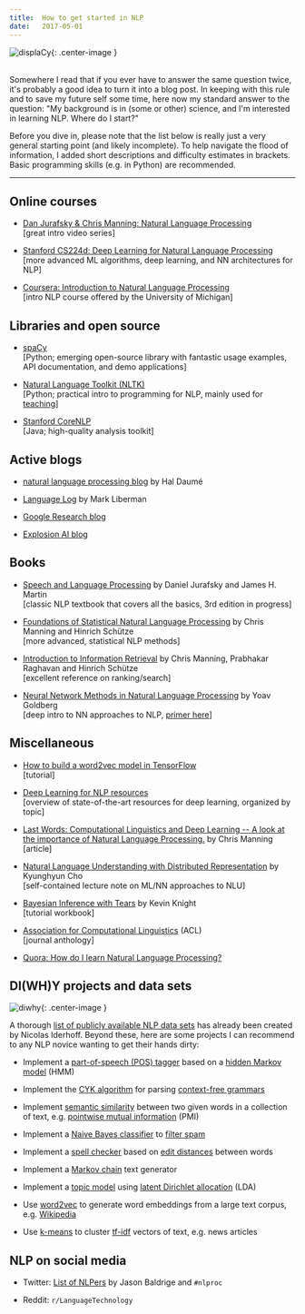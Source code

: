 ```yaml
---
title:  How to get started in NLP
date:   2017-05-01
---
```


![displaCy][parsetree]{: .center-image }

[parsetree]: {{site.url}}/files/displacy.png "Dependency parse tree visualized by displaCy"

<br>
Somewhere I read that if you ever have to answer the same question twice, it's probably a good idea to turn it into a blog post. In keeping with this rule and to save my future self some time, here now my standard answer to the question: "My background is in (some or other) science, and I'm interested in learning NLP. Where do I start?"

Before you dive in, please note that the list below is really just a very general starting point (and likely incomplete). To help navigate the flood of information, I added short descriptions and difficulty estimates in brackets. Basic programming skills (e.g. in Python) are recommended.

---

## Online courses

- [Dan Jurafsky & Chris Manning: Natural Language Processing](https://www.youtube.com/watch?v=nfoudtpBV68&list=PL6397E4B26D00A269)<br> [great intro video series]

- [Stanford CS224d: Deep Learning for Natural Language Processing](http://cs224d.stanford.edu/syllabus.html)<br> [more advanced ML algorithms, deep learning, and NN architectures for NLP]

- [Coursera: Introduction to Natural Language Processing](https://www.coursera.org/learn/natural-language-processing)<br> [intro NLP course offered by the University of Michigan]


## Libraries and open source

- [spaCy](https://spacy.io/)<br> [Python; emerging open-source library with fantastic usage examples, API documentation, and demo applications]

- [Natural Language Toolkit (NLTK)](http://www.nltk.org/)<br> [Python; practical intro to programming for NLP, mainly used for [teaching](http://www.nltk.org/book/)]

- [Stanford CoreNLP](https://stanfordnlp.github.io/CoreNLP/)<br> [Java; high-quality analysis toolkit]


## Active blogs

- [natural language processing blog](https://nlpers.blogspot.com/) by Hal Daumé

- [Language Log](http://languagelog.ldc.upenn.edu/nll/) by Mark Liberman

- [Google Research blog](https://research.googleblog.com/)

- [Explosion AI blog](https://explosion.ai/blog/) 


## Books

- [Speech and Language Processing](https://web.stanford.edu/~jurafsky/slp3/) by Daniel Jurafsky and James H. Martin<br> [classic NLP textbook that covers all the basics, 3rd edition in progress]

- [Foundations of Statistical Natural Language Processing](https://nlp.stanford.edu/fsnlp/) by Chris Manning and Hinrich Schütze<br> [more advanced, statistical NLP methods]

- [Introduction to Information Retrieval](https://nlp.stanford.edu/IR-book/) by Chris Manning, Prabhakar Raghavan and Hinrich Schütze<br> [excellent reference on ranking/search]

- [Neural Network Methods in Natural Language Processing](https://www.amazon.com/Network-Methods-Natural-Language-Processing/dp/1627052984) by Yoav Goldberg<br> [deep intro to NN approaches to NLP, [primer here](http://u.cs.biu.ac.il/~yogo/nnlp.pdf)]


## Miscellaneous

- [How to build a word2vec model in TensorFlow](https://www.tensorflow.org/versions/master/tutorials/word2vec/index.html)<br> [tutorial]

- [Deep Learning for NLP resources](https://github.com/andrewt3000/dl4nlp)<br> [overview of state-of-the-art resources for deep learning, organized by topic]

- [Last Words: Computational Linguistics and Deep Learning --  A look at the importance of Natural Language Processing.](http://mitp.nautil.us/article/170/last-words-computational-linguistics-and-deep-learning) by Chris Manning<br> [article]

- [Natural Language Understanding with Distributed Representation](https://github.com/nyu-dl/NLP_DL_Lecture_Note/blob/master/lecture_note.pdf) by Kyunghyun Cho<br> [self-contained lecture note on ML/NN approaches to NLU]

- [Bayesian Inference with Tears](http://www.isi.edu/natural-language/people/bayes-with-tears.pdf) by Kevin Knight<br> [tutorial workbook]

- [Association for Computational Linguistics](http://aclanthology.info/) (ACL)<br> [journal anthology]

- [Quora: How do I learn Natural Language Processing?](https://www.quora.com/How-do-I-learn-Natural-Language-Processing)


## DI(WH)Y projects and data sets

![diwhy][comic]{: .center-image }

[comic]: {{site.url}}/files/comic.png "http://gunshowcomic.com/"

A thorough [list of publicly available NLP data sets](https://github.com/niderhoff/nlp-datasets) has already been created by Nicolas Iderhoff. Beyond these, here are some projects I can recommend to any NLP novice wanting to get their hands dirty:

- Implement a [part-of-speech (POS) tagger](https://en.wikipedia.org/wiki/Part-of-speech_tagging) based on a [hidden Markov model](https://en.wikipedia.org/wiki/Hidden_Markov_model) (HMM)

- Implement the [CYK algorithm](https://en.wikipedia.org/wiki/CYK_algorithm) for parsing [context-free grammars](https://en.wikipedia.org/wiki/Context-free_grammar)

- Implement [semantic similarity](https://en.wikipedia.org/wiki/Semantic_similarity) between two given words in a collection of text, e.g. [pointwise mutual information](https://en.wikipedia.org/wiki/Pointwise_mutual_information) (PMI)

- Implement a [Naive Bayes classifier](https://en.wikipedia.org/wiki/Naive_Bayes_classifier) to [filter spam](https://en.wikipedia.org/wiki/Naive_Bayes_spam_filtering)

- Implement a [spell checker](https://en.wikipedia.org/wiki/Spell_checker) based on [edit distances](https://en.wikipedia.org/wiki/Edit_distance) between words

- Implement a [Markov chain](https://en.wikipedia.org/wiki/Markov_chain) text generator

- Implement a [topic model](https://en.wikipedia.org/wiki/Topic_model) using [latent Dirichlet allocation](https://en.wikipedia.org/wiki/Latent_Dirichlet_allocation) (LDA)

- Use [word2vec](https://code.google.com/archive/p/word2vec/) to generate word embeddings from a large text corpus, e.g. [Wikipedia](https://en.wikipedia.org/wiki/Wikipedia:Database_download)

- Use [k-means](https://en.wikipedia.org/wiki/K-means_clustering) to cluster [tf-idf](https://en.wikipedia.org/wiki/Tf%E2%80%93idf) vectors of text, e.g. news articles


## NLP on social media

- Twitter: [List of NLPers](https://twitter.com/jasonbaldridge/lists/nlpers) by Jason Baldrige and `#nlproc`

- Reddit: `r/LanguageTechnology`

